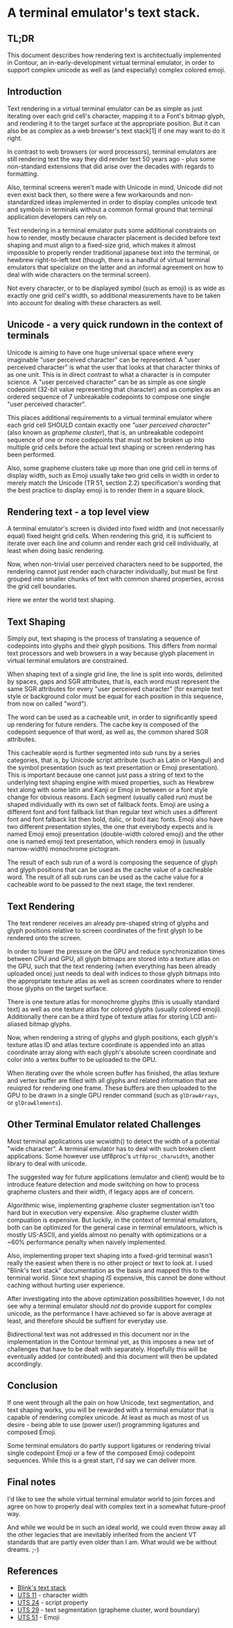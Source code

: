 A terminal emulator's text stack.
=================================

TL;DR
-----

This document describes how rendering text is architectually implemented
in Contour, an in-early-development virtual terminal emulator, in order to
support complex unicode as well as (and especially) complex colored emoji.

Introduction
------------

Text rendering in a virtual terminal emulator can be as simple as just iterating over each
grid cell's character, mapping it to a Font's bitmap glyph, and rendering it to the target surface
at the appropriate position. But it can also be as complex as a web browser's text stack[1] if one
may want to do it right.

In contrast to web browsers (or word processors), terminal emulators are still rendering text the
way they did render text 50 years ago - plus some non-standard extensions that did arise over the decades
with regards to formatting.

Also, terminal screens weren't made with Unicode in mind, Unicode did not even exist back then, so
there were a few workarounds and non-standardized ideas implemented in order to display complex
unicode text and symbols in terminals without a common formal ground that
terminal application developers can rely on.

Text rendering in a terminal emulator puts some additional constraints on how to render, mostly
because character placement is decided before text shaping and must align to a fixed-size grid, which
makes it almost impossible to properly render traditional japanese text into the terminal, or
hewbrew right-to-left text (though, there is a handful of virtual terminal emulators that specialize
on the latter and an informal agreement on how to deal with wide characters on the terminal screen).

Not every character, or to be displayed symbol (such as emoji) is as wide as exactly one grid cell's
width, so additional measurements have to be taken into account for dealing with these characters as
well.

Unicode - a very quick rundown in the context of terminals
----------------------------------------------------------

Unicode is aiming to have one huge universal space where every imaginable "user perceived character"
can be represented. A "user perceived character" is what the user that looks at that character
thinks of as one unit. This is in direct contrast to what a character is in computer science. A
"user perceived character" can be as simple as one single codepoint (32-bit value representing that
character) and as complex as an ordered sequence of 7 unbreakable codepoints to compose one
single "user perceived character".

This places additional requirements to a virtual terminal emulator where each
grid cell SHOULD contain exactly one *"user perceived character"*
(also known as *grapheme cluster*), that is, an unbreakable codepoint sequence
of one or more codepoints that must not be broken up into multiple grid cells
before the actual text shaping or screen rendering has been performed.

Also, some grapheme clusters take up more than one grid cell in terms of
display width, such as Emoji usually take two grid cells in width in order
to merely match the Unicode (TR 51, section 2.2) specification's wording
that the best practice to display emoji is to render them in a square block.

Rendering text - a top level view
---------------------------------

A terminal emulator's screen is divided into fixed width and
(not necessarily equal) fixed height grid cells.
When rendering this grid, it is sufficient to iterate over each line and
column and render each grid cell individually,
at least when doing basic rendering.

Now, when non-trivial user perceived characters need to be supported,
the rendering cannot just render each character individually, but must be first
grouped into smaller chunks of text with common shared properties, across
the grid cell boundaries.

Here we enter the world text shaping.

Text Shaping
------------

Simply put, text shaping is the process of translating a sequence of codepoints
into glyphs and their glyph positions. This differs from normal text processors
and web browsers in a way because glyph placement in virtual terminal emulators
are constrained.

When shaping text of a single grid line, the line is split into words,
delimited by spaces, gaps and SGR attributes, that is, each word must represent
the same SGR attributes for every "user perceived character"
(for example text style or background color must be equal for each position
in this sequence, from now on called "word").

The word can be used as a cacheable unit, in order to significantly speed up
rendering for future renders.
The cache key is composed of the codepoint sequence of that word, as well as,
the common shared SGR attributes.

This cacheable word is further segmented into sub runs by a series categories,
that is, by Unicode script attribute (such as Latin or Hangul)
and the symbol presentation (such as text presentation or Emoji presentation).
This is important because one cannot just pass a string of text to the
underlying text shaping engine with mixed properties, such as Hewbrew
text along with some latin and Kanji or Emoji in between or a font style change
for obvious reasons.
Each segment (usually called run) must be shaped individually with its own set
of fallback fonts. Emoji are using a different font and font fallback
list than regular text which uses a different font and font falback list then
bold, italic, or bold itaic fonts.
Emoji also have two different presentation styles, the one
that everybody expects and is named Emoji emoji presentation
(double-width colored emoji)
and the other one is named emoji text presentation, which renders emoji
in (usually narrow-width) monochrome pictogram.

The result of each sub run of a word is composing the sequence of glyph
and glyph positions that can be used as the cache value of a cacheable word.
The result of all sub runs can be used as the cache value for a cacheable word
to be passed to the next stage, the text renderer.

Text Rendering
--------------

The text renderer receives an already pre-shaped string of glyphs and
glyph positions relative to screen coordinates of the first glyph
to be rendered onto the screen.

In order to lower the pressure on the GPU and reduce synchronization times
between CPU and GPU, all glyph bitmaps are stored into a texture atlas
on the GPU, such that the text rendering (when everything has been already
uploaded once) just needs to deal with indices to those glyph bitmaps into
the appropriate texture atlas as well as screen coordinates
where to render those glyphs on the target surface.

There is one texture atlas for monochrome glyphs (this is usually standard text)
as well as one texture atlas for colored glyphs (usually colored emoji).
Additionally there can be a third type of texture atlas for storing
LCD anti-aliased bitmap glyphs.

Now, when rendering a string of glyphs and glyph positions, each glyph's
texture atlas ID and atlas texture coordinate is appended into an
atlas coordinate array along with each glyph's absolute
screen coordinate and color into a vertex buffer to be uploaded to the GPU.

When iterating over the whole screen buffer has finished,
the atlas texture and vertex buffer are filled with all glyphs and related
information that are reuiqred for rendering one frame.
These buffers are then uploaded to the GPU to be drawn in a single
GPU render command (such as `glDrawArrays`, or `glDrawElements`).

Other Terminal Emulator related Challenges
------------------------------------------

Most terminal applications use wcwidth() to detect the width of a potential "wide character". A
terminal emulator has to deal with such broken client applications. Some however use utf8proc's
`utf8proc_charwidth`, another library to deal with unicode.

The suggested way for future applications (emulator and client) would be
to introduce feature detection and mode switching on how to process
grapheme clusters and their width, if legacy apps are of concern.

Algorithmic wise, implementing grapheme cluster segmentation isn't too hard
but in execution very expensive. Also grapheme cluster width compuation
is expensive. But luckily, in the context of terminal emulators,
both can be optimized for the general case in terminal emulatoors, which is
mostly US-ASCII, and yields almost no penalty with optimizations or a
~60% performance penalty when naively implemented.

Also, implementing proper text shaping into a fixed-grid terminal wasn't really
the easiest when there is no other project or text to look at.
I used "Blink's text stack" documentation as the basis and mapped this
to the terminal world. Since text shaping *IS* expensive, this cannot be done
without caching without hurting user experience.

After investigating into the above optimization possibilities however, I do
not see why a terminal emulator should *not* do provide support for
complex unicode, as the performance I have achieved so far is above average at
least, and therefore should be suffient for everyday use.

Bidirectional text was not addressed in this document nor in the implementation
in the Contour terminal yet, as this imposes a new set of challenges
that have to be dealt with separately. Hopefully this will be eventually
added (or contributed) and this document will then be updated accordingly.

Conclusion
----------

If one went through all the pain on how Unicode, text segmentation, and
text shaping works, you will be rewarded with a terminal emulator that
is capable of rendering complex unicode. At least as much as most of us
desire - being able to use (power user/) programming ligatures and
composed Emoji.

Some terminal emulators do partly support ligatures or rendering trivial
single codepoint Emoji or a few of the composed Emoji codepoint sequences.
While this is a great start, I'd say we can deliver more.

Final notes
-----------

I'd like to see the whole virtual terminal emulator world to join forces
and agree on how to properly deal with complex text in a somewhat
future-proof way.

And while we would be in such an ideal world, we could even throw away all the
other legacies that are inevitably inherited from the ancient VT
standards that are partly even older than I am.
What would we be without dreams. ;-)


References
----------

- [Blink's text stack](https://chromium.googlesource.com/chromium/src/+/HEAD/third_party/blink/renderer/platform/fonts/README.md)
- [UTS 11](https://unicode.org/reports/tr11/) - character width
- [UTS 24](https://unicode.org/reports/tr24/) - script property
- [UTS 29](https://unicode.org/reports/tr29/) - text segmentation (grapheme cluster, word boundary)
- [UTS 51](https://unicode.org/reports/tr51/) - Emoji

